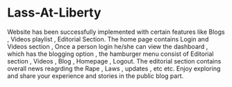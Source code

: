 # Lass-At-Liberty
Website has been successfully implemented with certain features like Blogs , Videos playlist , Editorial Section. The home page contains Login and Videos section , Once a person login he/she can view the dashboard , which has the blogging option , the hamburger menu consist of Editorial section , Videos , Blog , Homepage , Logout. The editorial section contains overall news reagrding the Rape , Laws , updates , etc etc. 
Enjoy exploring and share your experience and stories in the public blog part.
